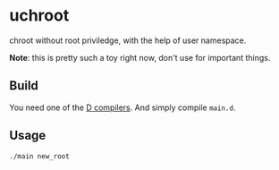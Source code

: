 uchroot
=======

chroot without root priviledge, with the help of user namespace.

**Note**: this is pretty such a toy right now, don't use for important things.

## Build

You need one of the [D compilers](https://dlang.org/download.html). And simply
compile `main.d`.

## Usage

``` bash
./main new_root
```

